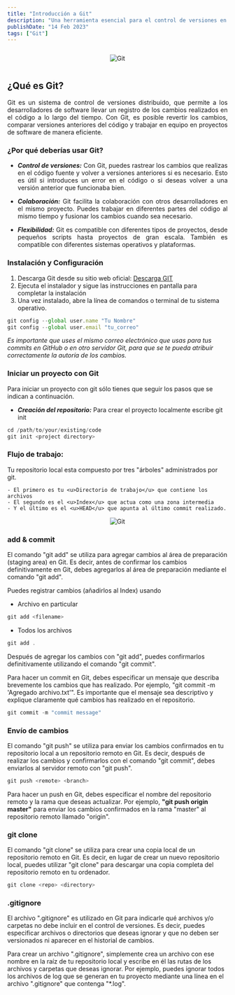 ```yaml
---
title: "Introducción a Git"
description: "Una herramienta esencial para el control de versiones en desarrollo de software"
publishDate: "14 Feb 2023"
tags: ["Git"]
---
```


<div align="center" >
	<img src="https://git-scm.com/images/logo@2x.png" alt="Git" style="padding: 12px; margin-button: 12px;"/>
</div>

## ¿Qué es Git?

<div style="text-align: justify">
	Git es un sistema de control de versiones distribuido, que permite a los
	desarrolladores de software llevar un registro de los cambios realizados en el
	código a lo largo del tiempo. Con Git, es posible revertir los cambios,
	comparar versiones anteriores del código y trabajar en equipo en proyectos de
	software de manera eficiente.
</div>

### ¿Por qué deberías usar Git?

<div style="text-align: justify">

- **_Control de versiones:_** Con Git, puedes rastrear los cambios que realizas en
  el código fuente y volver a versiones anteriores si es necesario. Esto es útil
  si introduces un error en el código o si deseas volver a una versión anterior
  que funcionaba bien.

- **_Colaboración:_** Git facilita la colaboración con otros desarrolladores en el mismo proyecto.
  Puedes trabajar en diferentes partes del código al mismo tiempo y fusionar los cambios cuando
  sea necesario.

- **_Flexibilidad:_** Git es compatible con diferentes tipos de proyectos, desde pequeños scripts
  hasta proyectos de gran escala. También es compatible con diferentes sistemas operativos y plataformas.

</div>

### Instalación y Configuración

1. Descarga Git desde su sitio web oficial: <a href="https://git-scm.com/downloads" target="_blank">Descarga GIT</a>
2. Ejecuta el instalador y sigue las instrucciones en pantalla para completar la instalación
3. Una vez instalado, abre la línea de comandos o terminal de tu sistema operativo.

```javascript
git config --global user.name "Tu Nombre"
git config --global user.email "tu_correo"
```

_Es importante que uses el mismo correo electrónico que usas para tus commits
en GitHub o en otro servidor Git, para que se te pueda atribuir correctamente la autoría de los cambios._

### Iniciar un proyecto con Git

Para iniciar un proyecto con git sólo tienes que seguir los pasos que se indican a continuación.

- **_Creación del repositorio:_** Para crear el proyecto localmente escribe git init

```javascript
cd /path/to/your/existing/code
git init <project directory>
```

### Flujo de trabajo:

Tu repositorio local esta compuesto por tres "árboles" administrados por git.

    - El primero es tu <u>Directorio de trabajo</u> que contiene los archivos
    - El segundo es el <u>Index</u> que actua como una zona intermedia
    - Y el último es el <u>HEAD</u> que apunta al último commit realizado.

<div align="center">
	<img src="https://rogerdudler.github.io/git-guide/img/trees.png" alt="Git" />
</div>

### add & commit

El comando "git add" se utiliza para agregar cambios al área de preparación (staging area) en Git.
Es decir, antes de confirmar los cambios definitivamente en Git,
debes agregarlos al área de preparación mediante el comando "git add".

Puedes registrar cambios (añadirlos al Index) usando

- Archivo en particular

```javascript
git add <filename>
```

- Todos los archivos

```javascript
git add .
```

Después de agregar los cambios con "git add", puedes confirmarlos definitivamente utilizando el comando "git commit".

Para hacer un commit en Git, debes especificar un mensaje que describa brevemente los cambios que has realizado. Por ejemplo, "git commit -m 'Agregado archivo.txt'".
Es importante que el mensaje sea descriptivo y explique claramente qué cambios has realizado en el repositorio.

```javascript
git commit -m "commit message"
```

### Envío de cambios

El comando "git push" se utiliza para enviar los cambios confirmados en tu repositorio local a un repositorio remoto en Git. Es decir, después de realizar los cambios y confirmarlos con el comando "git commit",
debes enviarlos al servidor remoto con "git push".

```javascript
git push <remote> <branch>
```

Para hacer un push en Git, debes especificar el nombre del repositorio remoto y la rama que deseas actualizar.
Por ejemplo, **"git push origin master"** para enviar los cambios confirmados en la rama "master" al repositorio remoto llamado "origin".

### git clone

El comando "git clone" se utiliza para crear una copia local de un repositorio remoto en Git. Es decir, en lugar de crear un nuevo repositorio local, puedes utilizar "git clone" para descargar una copia completa del repositorio remoto en tu ordenador.

```javascript
git clone <repo> <directory>
```

### .gitignore

El archivo ".gitignore" es utilizado en Git para indicarle qué archivos y/o carpetas no debe incluir en el control de versiones. Es decir, puedes especificar archivos o directorios que deseas ignorar y que no deben ser versionados ni aparecer en el historial de cambios.

Para crear un archivo ".gitignore", simplemente crea un archivo con ese nombre en la raíz de tu repositorio local y escribe en él las rutas de los archivos y carpetas que deseas ignorar. Por ejemplo, puedes ignorar todos los archivos de log que se generan en tu proyecto mediante una línea en el archivo ".gitignore" que contenga "\*.log".
